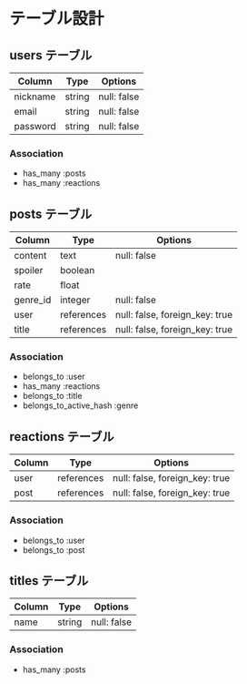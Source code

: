 # テーブル設計

## users テーブル

| Column   | Type   | Options     |
| -------- | ------ | ----------- |
| nickname | string | null: false | 
| email    | string | null: false |
| password | string | null: false |

### Association
- has_many :posts
- has_many :reactions

## posts テーブル

| Column  | Type     | Options     |
| ------- | -------- | ----------- |
| content | text   | null: false | 
| spoiler | boolean |
| rate | float |
| genre_id | integer | null: false |
| user  | references | null: false, foreign_key: true |
| title | references | null: false, foreign_key: true |

### Association
- belongs_to :user
- has_many :reactions
- belongs_to :title
- belongs_to_active_hash :genre

## reactions テーブル

| Column | Type   | Options     |
| ------ | ------ | ----------- |
| user   | references | null: false, foreign_key: true |
| post   | references | null: false, foreign_key: true |

### Association
- belongs_to :user
- belongs_to :post

## titles テーブル

| Column | Type   | Options     |
| ------ | ------ | ----------- |
| name   | string | null: false |

### Association
- has_many :posts